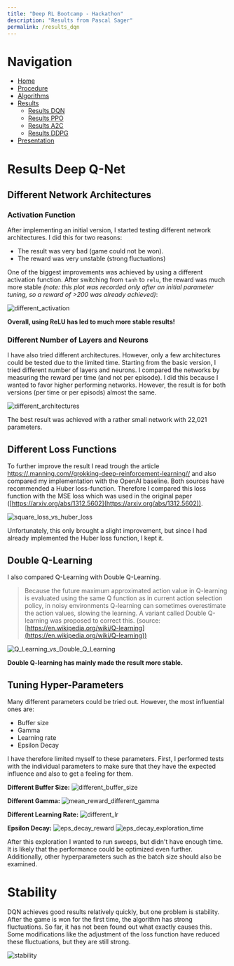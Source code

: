 ```yaml
---
title: "Deep RL Bootcamp - Hackathon"
description: "Results from Pascal Sager"
permalink: /results_dqn
---
```


# Navigation
- [Home](/)
- [Procedure](/procedure)
- [Algorithms](/algorithms)
- [Results](/results)
  - [Results DQN](/results_dqn)
  - [Results PPO](/results_ppo2)
  - [Results A2C](/results_a2c)
  - [Results DDPG](/results_ddpg)
- [Presentation](/presentation)



# Results Deep Q-Net

## Different Network Architectures

### Activation Function
After implementing an initial version, I started testing different network architectures. I did this for two reasons:
- The result was very bad (game could not be won).
- The reward was very unstable (strong fluctuations)

One of the biggest improvements was achieved by using a different activation function. After switching from `tanh` to `relu`, the 
reward was much more stable *(note: this plot was recorded only after an initial parameter tuning, so a reward of >200 was already achieved)*:

<img src="\assets\images\deepq\different_activation.png" alt="different_activation"/>

**Overall, using ReLU has led to much more stable results!**

### Different Number of Layers and Neurons
I have also tried different architectures. However, only a few architectures could be tested due to the limited time. 
Starting from the basic version, I tried different number of layers and neurons.
I compared the networks by measuring the reward per time (and not per episode). I did this because I wanted to favor 
higher performing networks. However, the result is for both versions (per time or per episods) almost the same.

<img src="\assets\images\deepq\different_architectures.png" alt="different_architectures"/>

The best result was achieved with a rather small network with 22,021 parameters.

## Different Loss Functions
To further improve the result I read trough the article [https://.manning.com//grokking-deep-reinforcement-learning//](https://livebook.manning.com/book/grokking-deep-reinforcement-learning/chapter-6/v-4/)
and also compared my implementation with the OpenAI baseline. Both sources have recommended a Huber loss-function. 
Therefore I compared this loss function with the MSE loss which was used in the original paper ([https://arxiv.org/abs/1312.5602](https://arxiv.org/abs/1312.5602)).

<img src="\assets\images\deepq\square_loss_vs_huber_loss.png" alt="square_loss_vs_huber_loss"/>

Unfortunately, this only brought a slight improvement, but since I had already implemented the Huber loss function, I kept it.

## Double Q-Learning
I also compared Q-Learning with Double Q-Learning. 
> Because the future maximum approximated action value in Q-learning is evaluated using the same Q function as in current action selection policy, in noisy environments Q-learning can sometimes overestimate the action values, slowing the learning. A variant called Double Q-learning was proposed to correct this. (source: [https://en.wikipedia.org/wiki/Q-learning](https://en.wikipedia.org/wiki/Q-learning)) 

<img src="\assets\images\deepq\Q_Learning_vs_Double_Q_Learning.png" alt="Q_Learning_vs_Double_Q_Learning"/>

**Double Q-learning has mainly made the result more stable.**

## Tuning Hyper-Parameters
Many different parameters could be tried out. However, the most influential ones are:
- Buffer size
- Gamma
- Learning rate
- Epsilon Decay

I have therefore limited myself to these parameters. First, I performed tests with the individual parameters to make sure that they have the expected influence and also to get a feeling for them.

**Different Buffer Size:**
<img src="\assets\images\deepq\different_buffer_size.png" alt="different_buffer_size"/>

**Different Gamma:**
<img src="\assets\images\deepq\mean_reward_different_gamma.png" alt="mean_reward_different_gamma"/>

**Different Learning Rate:**
<img src="\assets\images\deepq\different_lr.png" alt="different_lr"/>

**Epsilon Decay:**
<img src="\assets\images\deepq\eps_decay_reward.png" alt="eps_decay_reward"/>
<img src="\assets\images\deepq\eps_decay_exploration_time.png" alt="eps_decay_exploration_time"/>

After this exploration I wanted to run sweeps, but didn't have enough time. It is likely that the performance could be optimized even further.
Additionally, other hyperparameters such as the batch size should also be examined.

# Stability
DQN achieves good results relatively quickly, but one problem is stability. After the game is won for the first time, the algorithm has strong fluctuations. So far, it has not been found out what exactly causes this. Some modifications like the adjustment of the loss function have reduced these fluctuations, but they are still strong.

<img src="\assets\images\deepq\stability.png" alt="stability"/>